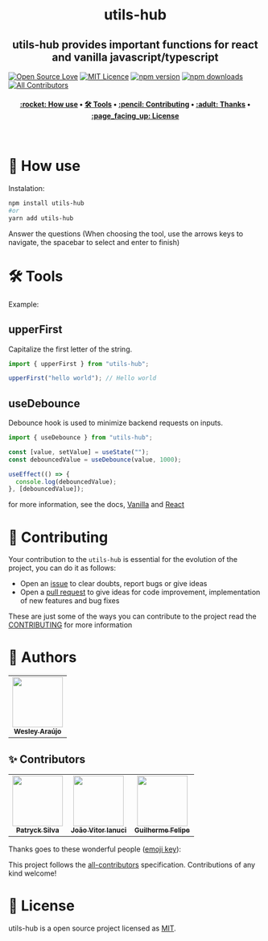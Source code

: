 <h1 align="center" title="Vite Helper">
  utils-hub
</h1>

<h2 align="center">utils-hub provides important functions for react and vanilla javascript/typescript</h2>

[![Open Source Love](https://badges.frapsoft.com/os/v2/open-source.png?v=103)](https://github.com/ellerbrock/open-source-badges/)
[![MIT Licence](https://badges.frapsoft.com/os/mit/mit.png?v=103)](https://opensource.org/licenses/mit-license.php)
[![npm version](https://img.shields.io/npm/v/utils-hub.svg?style=flat-square)](https://www.npmjs.com/package/utils-hub)
[![npm downloads](https://img.shields.io/npm/dm/utils-hub.svg?style=flat-square)](http://npm-stat.com/charts.html?package=cz-conventional-changelog&from=2015-08-01) <!-- ALL-CONTRIBUTORS-BADGE:START - Do not remove or modify this section --> [![All Contributors](https://img.shields.io/badge/all_contributors-2-green.svg?style=flat-square)](#contributors-) <!-- ALL-CONTRIBUTORS-BADGE:END -->

<h4 align="center">
 <a href="#-how-use">:rocket: How use</a> •
 <a href="#️-tools">🛠️ Tools</a> •
 <a href="#-contributing">:pencil: Contributing</a> •
 <a href="#-thanks">:adult: Thanks</a> •
 <a href="#-license">:page_facing_up: License</a>
</h4>

<br>

# :rocket: How use

Instalation:

```bash
npm install utils-hub
#or
yarn add utils-hub
```

Answer the questions (When choosing the tool, use the arrows keys to navigate, the spacebar to select and enter to finish)

# 🛠️ Tools

Example:

## upperFirst

Capitalize the first letter of the string.

```js
import { upperFirst } from "utils-hub";

upperFirst("hello world"); // Hello world
```

## useDebounce

Debounce hook is used to minimize backend requests on inputs.

```js
import { useDebounce } from "utils-hub";

const [value, setValue] = useState("");
const debouncedValue = useDebounce(value, 1000);

useEffect(() => {
  console.log(debouncedValue);
}, [debouncedValue]);
```

for more information, see the docs, [Vanilla](/docs/vanilla.md) and [React](/docs/react.md)

# :pencil: Contributing

Your contribution to the `utils-hub` is essential for the evolution of the project, you can do it as follows:

- Open an [issue](https://github.com/wesleyara/utils-hub/issues) to clear doubts, report bugs or give ideas
- Open a [pull request](https://github.com/wesleyara/utils-hub/pulls) to give ideas for code improvement, implementation of new features and bug fixes

These are just some of the ways you can contribute to the project read the [CONTRIBUTING](https://github.com/wesleyara/utils-hub/blob/main/.github/CONTRIBUTING.md) for more information

# :adult: Authors

<table>
  <tr>
    <td align="center"><a href="https://wesleyaraujo.dev/"><img src="https://avatars.githubusercontent.com/u/89321125?v=4?s=100" width="100px;" alt=""/><br /><sub><b>Wesley Araújo</b></sub></a><br /></td>
  </tr>
</table>

## ✨ Contributors

<table>
  <tr>
    <td align="center"><a href="https://github.com/Patryck-Silva"><img src="https://avatars.githubusercontent.com/u/41785386?v=4" width="100px;" alt=""/><br /><sub><b>Patryck Silva</b></sub></a><br /></td>
    <td align="center"><a href="https://github.com/joaoianuci"><img src="https://avatars.githubusercontent.com/u/42063789?v=4" width="100px;" alt=""/><br /><sub><b>João Vitor Ianuci</b></sub></a><br /></td>
    <td align="center"><a href="https://github.com/Glerme"><img src="https://avatars.githubusercontent.com/u/62507710?v=4" width="100px;" alt=""/><br /><sub><b>Guilherme Felipe</b></sub></a><br /></td>
  </tr>
</table>

Thanks goes to these wonderful people ([emoji key](https://allcontributors.org/docs/en/emoji-key)):

<!-- ALL-CONTRIBUTORS-LIST:START - Do not remove or modify this section -->
<!-- prettier-ignore-start -->
<!-- markdownlint-disable -->
<!-- markdownlint-restore -->
<!-- prettier-ignore-end -->

<!-- ALL-CONTRIBUTORS-LIST:END -->

This project follows the [all-contributors](https://github.com/all-contributors/all-contributors) specification. Contributions of any kind welcome!

# :page_facing_up: License

utils-hub is a open source project licensed as [MIT](LICENSE).


